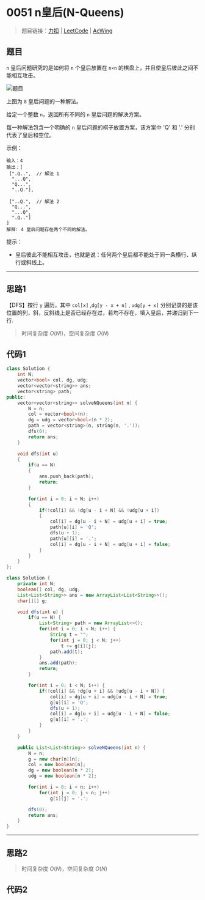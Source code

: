 # 0051 n皇后(N-Queens)

> 题目链接：[力扣](https://leetcode-cn.com/problems/n-queens/) | [LeetCode](https://leetcode.com/problems/n-queens/) | [AcWing](https://www.acwing.com/activity/content/problem/content/2396/1/)

## 题目

`n` 皇后问题研究的是如何将 `n` 个皇后放置在 `n×n` 的棋盘上，并且使皇后彼此之间不能相互攻击。

![题目](https://assets.leetcode-cn.com/aliyun-lc-upload/uploads/2018/10/12/8-queens.png)

上图为 `8` 皇后问题的一种解法。

给定一个整数 `n`，返回所有不同的 `n` 皇后问题的解决方案。

每一种解法包含一个明确的 `n` 皇后问题的棋子放置方案，该方案中 'Q' 和 '.' 分别代表了皇后和空位。

示例：

```plain
输入：4
输出：[
 [".Q..",  // 解法 1
  "...Q",
  "Q...",
  "..Q."],

 ["..Q.",  // 解法 2
  "Q...",
  "...Q",
  ".Q.."]
]
解释: 4 皇后问题存在两个不同的解法。
```

提示：

- 皇后彼此不能相互攻击，也就是说：任何两个皇后都不能处于同一条横行、纵行或斜线上。

---

## 思路1

【DFS】按行 `y` 遍历，其中 `col[x]` ,`dg[y - x + n]` , `udg[y + x]` 分别记录的是该位置的列，斜，反斜线上是否已经存在过，若均不存在，填入皇后，并递归到下一行.

> 时间复杂度 $O(N!)$，空间复杂度 $O(N)$

## 代码1

```cpp
class Solution {
    int N;
    vector<bool> col, dg, udg;
    vector<vector<string>> ans;
    vector<string> path;
public:
    vector<vector<string>> solveNQueens(int n) {
        N = n;
        col = vector<bool>(n);
        dg = udg = vector<bool>(n * 2);
        path = vector<string>(n, string(n, '.'));
        dfs(0);
        return ans;
    }

    void dfs(int u)
    {
        if(u == N)
        {
            ans.push_back(path);
            return;
        }

        for(int i = 0; i < N; i++)
        {
            if(!col[i] && !dg[u - i + N] && !udg[u + i])
            {
                col[i] = dg[u - i + N] = udg[u + i] = true;
                path[u][i] = 'Q';
                dfs(u + 1);
                path[u][i] = '.';
                col[i] = dg[u - i + N] = udg[u + i] = false;
            }
        }
    }
};
```

```java
class Solution {
    private int N;
    boolean[] col, dg, udg;
    List<List<String>> ans = new ArrayList<List<String>>();
    char[][] g;

    void dfs(int u) {
        if(u == N) {
            List<String> path = new ArrayList<>();
            for(int i = 0; i < N; i++) {
                String t = "";
                for(int j = 0; j < N; j++)
                    t += g[i][j];
                path.add(t);
            }
            ans.add(path);
            return;
        }

        for(int i = 0; i < N; i++) {
            if(!col[i] && !dg[u + i] && !udg[u - i + N]) {
                col[i] = dg[u + i] = udg[u - i + N] = true;
                g[u][i] = 'Q';
                dfs(u + 1);
                col[i] = dg[u + i] = udg[u - i + N] = false;
                g[u][i] = '.';
            }
        }
    }

    public List<List<String>> solveNQueens(int n) {
        N = n;
        g = new char[n][n];
        col = new boolean[n];
        dg = new boolean[n * 2];
        udg = new boolean[n * 2];

        for(int i = 0; i < n; i++)
            for(int j = 0; j < n; j++)
                g[i][j] = '.';

        dfs(0);
        return ans;
    }
}
```

---

## 思路2

> 时间复杂度 $O(N)$，空间复杂度 $O(N)$

## 代码2

```cpp

```
